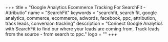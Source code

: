 +++
title = "Google Analytics Ecommerce Tracking For SearchFit - Attributio"
name = "SearchFit"
keywords = "searchfit, search fit, google analytics, commerce, ecommerce, adwords, facebook, ppc, attribution, track leads, conversion tracking"
description = "Connect Google Analytics with SearchFit to find our where your leads are coming from. Track leads from the source - from search to ppc."
logo = ""
+++
